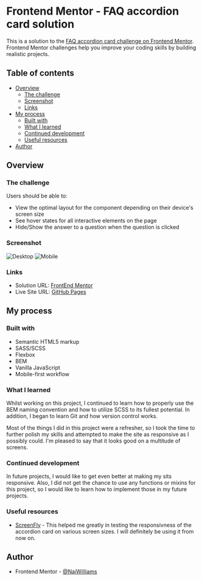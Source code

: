# Frontend Mentor - FAQ accordion card solution

This is a solution to the [FAQ accordion card challenge on Frontend Mentor](https://www.frontendmentor.io/challenges/faq-accordion-card-XlyjD0Oam). Frontend Mentor challenges help you improve your coding skills by building realistic projects. 

## Table of contents

- [Overview](#overview)
  - [The challenge](#the-challenge)
  - [Screenshot](#screenshot)
  - [Links](#links)
- [My process](#my-process)
  - [Built with](#built-with)
  - [What I learned](#what-i-learned)
  - [Continued development](#continued-development)
  - [Useful resources](#useful-resources)
- [Author](#author)

## Overview

### The challenge

Users should be able to:

- View the optimal layout for the component depending on their device's screen size
- See hover states for all interactive elements on the page
- Hide/Show the answer to a question when the question is clicked

### Screenshot

![Desktop](https://user-images.githubusercontent.com/83989593/169698761-26cc01f2-67b2-4825-ade3-d00dafdd9aac.png)
![Mobile](https://user-images.githubusercontent.com/83989593/169698782-afd7c8b3-d2d1-4eee-806f-4cba271bbb06.png)

### Links

- Solution URL: [FrontEnd Mentor](https://www.frontendmentor.io/solutions/faq-accordion-card-sassbemflexboxvanilla-js-GirbuXLyQF)
- Live Site URL: [GitHub Pages](https://naiwilliams.github.io/FrEndMen-FAQ-Accordion-Card/)

## My process

### Built with

- Semantic HTML5 markup
- SASS/SCSS
- Flexbox
- BEM
- Vanilla JavaScript
- Mobile-first workflow

### What I learned
Whilst working on this project, I continued to learn how to properly use the BEM naming convention and how to utilize SCSS to its fullest potential. In addition, I began to learn Git and how version control works.

Most of the things I did in this project were a refresher, so I took the time to further polish my skills and attempted to make the site as responsive as I possibly could. I'm pleased to say that it looks good on a multitude of screens.

### Continued development
 In future projects, I would like to get even better at making my sits responsive. Also, I did not get the chance to use any functions or mixins for this project, so I would like to learn how to implement those in my future projects.

### Useful resources

- [ScreenFly](https://screenfly.org/) - This helped me greatly in testing the responsivness of the accordion card on various screen sizes. I will definitely be using it from now on.

## Author
- Frontend Mentor - [@NaiWilliams](https://www.frontendmentor.io/profile/NaiWilliams)
